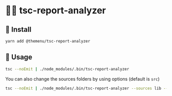 # 🕵️‍♂️ tsc-report-analyzer

## 📓 Install

```bash
yarn add @themenu/tsc-report-analyzer
```

## 📓 Usage

```bash
tsc --noEmit | ./node_modules/.bin/tsc-report-analyzer
```

You can also change the sources folders by using options (default is `src`)

```bash
tsc --noEmit | ./node_modules/.bin/tsc-report-analyzer --sources lib --source other
```